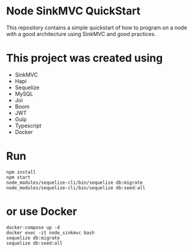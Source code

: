 # Node SinkMVC QuickStart

This repository contains a simple quickstart of how to program on a node with a good architecture using SinkMVC and good practices.

# This project was created using

* SinkMVC
* Hapi
* Sequelize
* MySQL
* Joi
* Boom
* JWT
* Gulp
* Typescript
* Docker

# Run

```
npm install
npm start
node_modules/sequelize-cli/bin/sequelize db:migrate
node_modules/sequelize-cli/bin/sequelize db:seed:all
```

# or use Docker

```
docker-compose up -d
docker exec -it node_sinkmvc bash
sequelize db:migrate
sequelize db:seed:all
```